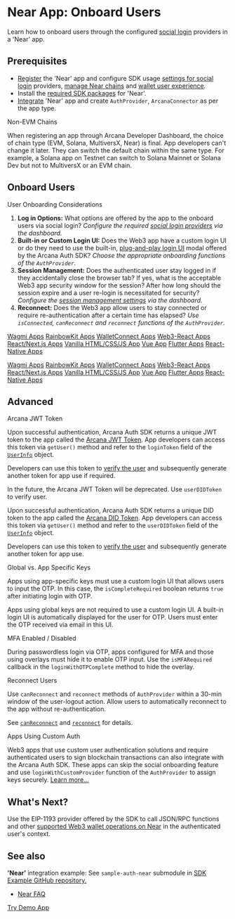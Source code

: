 # Near App: Onboard Users

Learn how to onboard users through the configured [social login](../../../concepts/social-login/) providers in a 'Near' app.

## Prerequisites

- [Register](../../../setup/config-dApp-with-db-for-near/) the 'Near' app and configure SDK usage [settings for social login](../../../setup/) providers, [manage Near chains](../../../setup/config-wallet-chains/) and [wallet user experience](../../../setup/config-wallet/).
- Install the [required SDK packages](../../sdk-installation/) for 'Near'.
- [Integrate](../../integrate/near/) 'Near' app and create `AuthProvider`, `ArcanaConnector` as per the app type.

Non-EVM Chains

When registering an app through Arcana Developer Dashboard, the choice of chain type (EVM, Solana, MultiversX, Near) is final. App developers can't change it later. They can switch the default chain within the same type. For example, a Solana app on Testnet can switch to Solana Mainnet or Solana Dev but not to MultiversX or an EVM chain.

## Onboard Users

User Onboarding Considerations

1. **Log in Options:** What options are offered by the app to the onboard users via social login? *Configure the required [social login providers](../../../setup/config-auth/) via the dashboard.*
1. **Built-in or Custom Login UI:** Does the Web3 app have a custom login UI or do they need to use the built-in, [plug-and-play login UI](../../../concepts/plug-and-play-auth/) modal offered by the Arcana Auth SDK? *Choose the appropriate onboarding functions of the `AuthProvider`.*
1. **Session Management:** Does the authenticated user stay logged in if they accidentally close the browser tab? If yes, what is the acceptable Web3 app security window for the session? After how long should the session expire and a user re-login is necessitated for security? *Configure the [session management settings](../../../setup/config-dApp-with-db/#login-session-management) via the dashboard.*
1. **Reconnect:** Does the Web3 app allow users to stay connected or require re-authentication after a certain time has elapsed? *Use `isConnected`, `canReconnect` and `reconnect` functions of the `AuthProvider`.*

[Wagmi Apps](../wagmi/wagmi-pnp-ui/) [RainbowKit Apps](../rainbow/rainbow-pnp-ui/) [WalletConnect Apps](../walletconnect/walletconnect-pnp-ui/) [Web3-React Apps](../web3-react/web3-react-pnp-ui/) [React/Next.js Apps](../react-nextjs/use-plug-play-auth/) [Vanilla HTML/CSS/JS App](../vanilla/use-plug-play-auth/) [Vue App](../vue/use-plug-play-auth/) [Flutter Apps](../../mobile/flutter-get-started/) [React-Native Apps](../../mobile/react-native-get-started/)

[Wagmi Apps](../wagmi/wagmi-custom-ui/) [RainbowKit Apps](../rainbow/rainbow-custom-ui/) [WalletConnect Apps](../walletconnect/walletconnect-custom-ui/) [Web3-React Apps](../web3-react/web3-react-custom-ui/) [React/Next.js Apps](../react-nextjs/custom-ui/) [Vanilla HTML/CSS/JS App](../vanilla/custom-ui/) [Vue App](../vue/custom-ui/) [Flutter Apps](../../mobile/flutter-get-started/) [React-Native Apps](../../mobile/react-native-get-started/)

## Advanced

Arcana JWT Token

Upon successful authentication, Arcana Auth SDK returns a unique JWT token to the app called the [Arcana JWT Token](../../../concepts/an-jwt-token/). App developers can access this token via `getUser()` method and refer to the `loginToken` field of the [`UserInfo`](https://authsdk-ref-guide.netlify.app/interfaces/userinfo) object.

Developers can use this token to [verify the user](../../../concepts/jwt-token-validation/) and subsequently generate another token for app use if required.

In the future, the Arcana JWT Token will be deprecated. Use `userDIDToken` to verify user.

Upon successful authentication, Arcana Auth SDK returns a unique DID token to the app called the [Arcana DID Token](../../../concepts/an-jwt-token/). App developers can access this token via `getUser()` method and refer to the `userDIDToken` field of the [`UserInfo`](https://authsdk-ref-guide.netlify.app/interfaces/userinfo) object.

Developers can use this token to [verify the user](../../../concepts/an-did-token/#verify-did-token) and subsequently generate another token for app use.

Global vs. App Specific Keys

Apps using app-specific keys must use a custom login UI that allows users to input the OTP. In this case, the `isCompleteRequired` boolean returns `true` after initiating login with OTP.

Apps using global keys are not required to use a custom login UI. A built-in login UI is automatically displayed for the user for OTP. Users must enter the OTP received via email in this UI.

MFA Enabled / Disabled

During passwordless login via OTP, apps configured for MFA and those using overlays must hide it to enable OTP input. Use the `isMFARequired` callback in the `loginWithOTPComplete` method to hide the overlay.

Reconnect Users

Use `canReconnect` and `reconnect` methods of `AuthProvider` within a 30-min window of the user-logout action. Allow users to automatically reconnect to the app without re-authentication.

See [`canReconnect`](https://authsdk-ref-guide.netlify.app/classes/authprovider#canReconnect) and [`reconnect`](https://authsdk-ref-guide.netlify.app/classes/authprovider#reconnect) for details.

Apps Using Custom Auth

Web3 apps that use custom user authentication solutions and require authenticated users to sign blockchain transactions can also integrate with the Arcana Auth SDK. These apps can skip the social onboarding feature and use `loginWithCustomProvider` function of the `AuthProvider` to assign keys securely. [Learn more...](../../custom-auth/)

## What's Next?

Use the EIP-1193 provider offered by the SDK to call JSON/RPC functions and other [supported Web3 wallet operations on Near](../../web3-ops/near/) in the authenticated user's context.

## See also

**'Near'** integration example: See `sample-auth-near` submodule in [SDK Example GitHub repository.](https://github.com/arcana-network/auth-examples)

- [Near FAQ](../../../faq/faq-near/)

[Try Demo App](https://demo.arcana.network)
